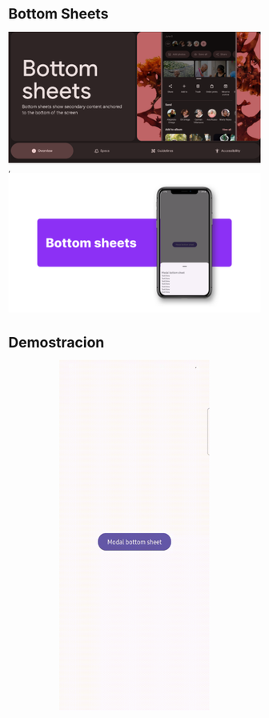 # Bottom Sheets
![Butto](capturas/Buttomsheet.png),
![Buttomsheet](capturas/Bottomsheets_1.svg)

# Demostracion 

<p align="center">
  <img src="./capturas/Bottomsheets.gif" alt="Vista previa del video" width="300" height="700" />
</p>
